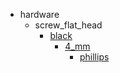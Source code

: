 * hardware
  * screw_flat_head
    * [black](hardware/screw_flat_head/black)
      * [4_mm](hardware/screw_flat_head/black/4_mm)
        * [phillips](phillips)
